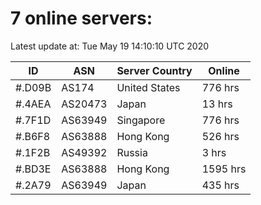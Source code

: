 # 7 online servers:

Latest update at: Tue May 19 14:10:10 UTC 2020

| ID | ASN | Server Country | Online |
| -- | --- | -------------- | ------ |
| #.D09B | AS174 | United States | 776 hrs |
| #.4AEA | AS20473 | Japan | 13 hrs |
| #.7F1D | AS63949 | Singapore | 776 hrs |
| #.B6F8 | AS63888 | Hong Kong | 526 hrs |
| #.1F2B | AS49392 | Russia | 3 hrs |
| #.BD3E | AS63888 | Hong Kong | 1595 hrs |
| #.2A79 | AS63949 | Japan | 435 hrs |

